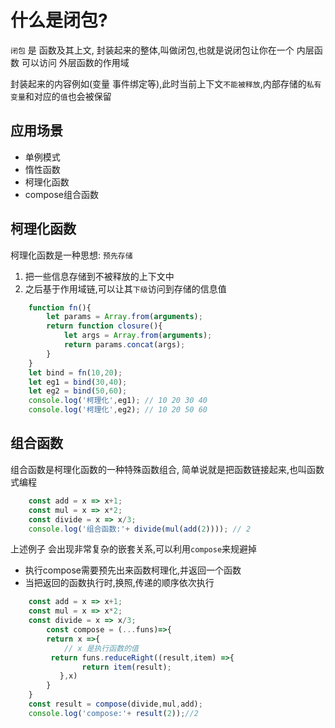 # 什么是闭包?

`闭包`  是 函数及其上文, 封装起来的整体,叫做闭包,也就是说闭包让你在一个 内层函数 可以访问 外层函数的作用域

封装起来的内容例如(变量 事件绑定等),此时当前上下文`不能被释放`,内部存储的`私有变量`和对应的`值`也会被保留 

## 应用场景

- 单例模式
- 惰性函数
- 柯理化函数
- compose组合函数

## 柯理化函数

柯理化函数是一种思想: `预先存储`

1. 把一些信息存储到不被释放的上下文中
2. 之后基于作用域链,可以让其`下级`访问到存储的信息值

```javascript
    function fn(){
        let params = Array.from(arguments);
        return function closure(){
            let args = Array.from(arguments);
            return params.concat(args);
        }
    }
    let bind = fn(10,20);
    let eg1 = bind(30,40);
    let eg2 = bind(50,60);
    console.log('柯理化',eg1); // 10 20 30 40
    console.log('柯理化',eg2); // 10 20 50 60
```

## 组合函数

组合函数是柯理化函数的一种特殊函数组合, 简单说就是把函数链接起来,也叫函数式编程

```javascript
    const add = x => x+1;
    const mul = x => x*2;
    const divide = x => x/3;
    console.log('组合函数:'+ divide(mul(add(2)))); // 2
```

上述例子 会出现非常复杂的嵌套关系,可以利用`compose`来规避掉

- 执行compose需要预先出来函数柯理化,并返回一个函数
- 当把返回的函数执行时,换照,传递的顺序依次执行

```javascript
    const add = x => x+1;
    const mul = x => x*2;
    const divide = x => x/3;   
		const compose = (...funs)=>{
        return x =>{
            // x 是执行函数的值
         return funs.reduceRight((result,item) =>{
                return item(result);
           },x)
        }
    }
    const result = compose(divide,mul,add);
    console.log('compose:'+ result(2));//2
```